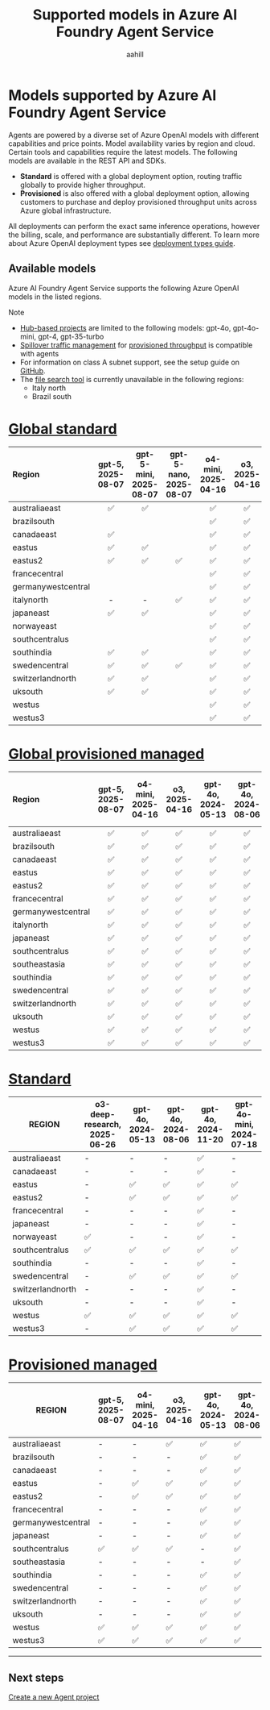﻿---
title: Supported models in Azure AI Foundry Agent Service
titleSuffix: Azure AI Foundry
description: Learn about the models you can use with Azure AI Foundry Agent Service.
manager: nitinme
author: aahill
ms.author: aahi
ms.service: azure-ai-agent-service
ms.topic: conceptual
ms.date: 08/04/2025
ms.custom: azure-ai-agents, references_regions
---

# Models supported by Azure AI Foundry Agent Service

Agents are powered by a diverse set of Azure OpenAI models with different capabilities and price points. Model availability varies by region and cloud. Certain tools and capabilities require the latest models. The following models are available in the REST API and SDKs. 

- **Standard** is offered with a global deployment option, routing traffic globally to provide higher throughput.
- **Provisioned** is also offered with a global deployment option, allowing customers to purchase and deploy provisioned throughput units across Azure global infrastructure.

All deployments can perform the exact same inference operations, however the billing, scale, and performance are substantially different. To learn more about Azure OpenAI deployment types see [deployment types guide](../../openai/how-to/deployment-types.md).

## Available models

Azure AI Foundry Agent Service supports the following Azure OpenAI models in the listed regions.

> [!NOTE]
> * [Hub-based projects](../../what-is-azure-ai-foundry.md#project-types) are limited to the following models: gpt-4o, gpt-4o-mini, gpt-4, gpt-35-turbo
> * [Spillover traffic management](../../openai/how-to/spillover-traffic-management.md) for [provisioned throughput](../../openai/concepts/provisioned-throughput.md) is compatible with agents
> * For information on class A subnet support, see the setup guide on [GitHub](https://github.com/azure-ai-foundry/foundry-samples/tree/main/samples/microsoft/infrastructure-setup/15-private-network-standard-agent-setup).
> * The [file search tool](../how-to/tools/file-search.md) is currently unavailable in the following regions:
>     * Italy north
>     * Brazil south 

# [Global standard](#tab/global-standard)


| **Region**       | **gpt-5**, **2025-08-07** | **gpt-5-mini**, **2025-08-07** | **gpt-5-nano**, **2025-08-07** | **o4-mini**, **2025-04-16** | **o3**, **2025-04-16** | **gpt-4o**, **2024-05-13** | **gpt-4o**, **2024-08-06** | **gpt-4o**, **2024-11-20** | **gpt-4o-mini**, **2024-07-18** | **gpt-4**, **0613** | **gpt-4**, **turbo-2024-04-09** |
|:-----------------|:--------------------------:|:--------------------------:|:--------------------------:|:--------------------------:|:----------------------:|:--------------------------:|:--------------------------:|:--------------------------:|:-------------------------------:|:-------------------:|:-------------------------------:|
| australiaeast    | ✅                         | ✅                         |                            | ✅                         | ✅                     | ✅                         | ✅                         | ✅                         | ✅                              | ✅                  | ✅                              |
| brazilsouth      |                            |                            |                            | ✅                         | ✅                     | ✅                         | -                          | ✅                         | ✅                              | ✅                  | ✅                              |
| canadaeast       | ✅                         |                            |                            | ✅                         | ✅                     | ✅                         | ✅                         | ✅                         | ✅                              | ✅                  | ✅                              |
| eastus           | ✅                         | ✅                         |                            | ✅                         | ✅                     | ✅                         | ✅                         | ✅                         | ✅                              | ✅                  | ✅                              |
| eastus2          | ✅                         | ✅                         | ✅                         | ✅                         | ✅                     | ✅                         | ✅                         | ✅                         | ✅                              | ✅                  | ✅                              |
| francecentral    |                            |                            |                            | ✅                         | ✅                     | ✅                         | ✅                         | ✅                         | ✅                              | ✅                  | ✅                              |
| germanywestcentral|                           |                            |                            | ✅                         | ✅                     | ✅                         | ✅                         | ✅                         | ✅                              | ✅                  | ✅                              |
| italynorth       | -                          | -                          | ✅                         | ✅                         | ✅                     | ✅                         | -                          | -                          | ✅                              | ✅                  | ✅                              |
| japaneast        | ✅                         | ✅                         |                            | ✅                         | ✅                     | ✅                         | ✅                         | ✅                         | ✅                              | ✅                  | ✅                              |
| norwayeast       |                            |                            |                            | ✅                         | ✅                     | ✅                         | ✅                         | ✅                         | ✅                              | ✅                  | ✅                              |
| southcentralus   |                            |                            |                            | ✅                         | ✅                     | ✅                         | ✅                         | ✅                         | ✅                              | ✅                  | ✅                              |
| southindia       | ✅                         | ✅                         |                            | ✅                         | ✅                     | ✅                         | ✅                         | ✅                         | ✅                              | ✅                  | ✅                              |
| swedencentral    | ✅                         | ✅                         | ✅                         | ✅                         | ✅                     | ✅                         | ✅                         | ✅                         | ✅                              | ✅                  | ✅                              |
| switzerlandnorth | ✅                         | ✅                         |                            | ✅                         | ✅                     | ✅                         | ✅                         | ✅                         | ✅                              | ✅                  | ✅                              |
| uksouth          | ✅                         | ✅                         |                            | ✅                         | ✅                     | ✅                         | ✅                         | ✅                         | ✅                              | ✅                  | ✅                              |
| westus           |                            |                            |                            | ✅                         | ✅                     | ✅                         | ✅                         | ✅                         | ✅                              | ✅                  | ✅                              |
| westus3          |                            |                            |                            | ✅                         | ✅                     | ✅                         | ✅                         | ✅                         | ✅                              | ✅                  | ✅                              |

# [Global provisioned managed](#tab/ptu-global)

| **Region**         | **gpt-5**, **2025-08-07** | **o4-mini**, **2025-04-16** | **o3**, **2025-04-16** | **gpt-4o**, **2024-05-13** | **gpt-4o**, **2024-08-06** | **gpt-4o**, **2024-11-20** | **gpt-4o-mini**, **2024-07-18** |
|:-------------------|:--------------------------:|:---------------------------:|:----------------------:|:--------------------------:|:--------------------------:|:--------------------------:|:-------------------------------:|
| australiaeast      | ✅                       | ✅                         | ✅                     | ✅                       | ✅                       | ✅                       | ✅                            |
| brazilsouth        | ✅                       | ✅                         | ✅                     | ✅                       | ✅                       | ✅                       | ✅                            |
| canadaeast         | ✅                       | ✅                         | ✅                     | ✅                       | ✅                       | ✅                       | ✅                            |
| eastus             | ✅                       | ✅                         | ✅                     | ✅                       | ✅                       | ✅                       | ✅                            |
| eastus2            | ✅                       | ✅                         | ✅                     | ✅                       | ✅                       | ✅                       | ✅                            |
| francecentral      | ✅                       | ✅                         | ✅                     | ✅                       | ✅                       | ✅                       | ✅                            |
| germanywestcentral | ✅                       | ✅                         | ✅                     | ✅                       | ✅                       | ✅                       | ✅                            |
| italynorth         | ✅                       | ✅                         | ✅                     | ✅                       | ✅                       | ✅                       | ✅                            |
| japaneast          | ✅                       | ✅                         | ✅                     | ✅                       | ✅                       | ✅                       | ✅                            |
| southcentralus     | ✅                       | ✅                         | ✅                     | ✅                       | ✅                       | ✅                       | ✅                            |
| southeastasia      | ✅                       | ✅                         | ✅                     | ✅                       | ✅                       | ✅                       | ✅                            |
| southindia         | ✅                       | ✅                         | ✅                     | ✅                       | ✅                       | ✅                       | ✅                            |
| swedencentral      | ✅                       | ✅                         | ✅                     | ✅                       | ✅                       | ✅                       | ✅                            |
| switzerlandnorth   | ✅                       | ✅                         | ✅                     | ✅                       | ✅                       | ✅                       | ✅                            |
| uksouth            | ✅                       | ✅                         | ✅                     | ✅                       | ✅                       | ✅                       | ✅                            |
| westus             | ✅                       | ✅                         | ✅                     | ✅                       | ✅                       | ✅                       | ✅                            |
| westus3            | ✅                       | ✅                         | ✅                     | ✅                       | ✅                       | ✅                       | ✅                            |

# [Standard](#tab/standard)

| REGION           | o3-deep-research, 2025-06-26 | gpt-4o, 2024-05-13 | gpt-4o, 2024-08-06 | gpt-4o, 2024-11-20 | gpt-4o-mini, 2024-07-18 | gpt-4, 0613 | gpt-4, turbo-2024-04-09 | gpt-4-32k, 0613 | gpt-35-turbo, 1106 | gpt-35-turbo, 0125 |
|------------------|------------------------------|--------------------|--------------------|--------------------|-------------------------|-------------|-------------------------|-----------------|--------------------|--------------------|
| australiaeast    | -                            | -                  | -                  | ✅                  | -                       | ✅           | -                       | ✅               | ✅                  | ✅                  |  
| canadaeast       | -                            | -                  | -                  | ✅                  | -                       | ✅           | -                       | ✅               | ✅                  | ✅                  |  
| eastus           | -                            | ✅                  | ✅                  | ✅                  | ✅                       | ✅           | ✅                       | -               | -                  | ✅                  |
| eastus2          | -                            | ✅                  | ✅                  | ✅                  | ✅                       | ✅           | ✅                       | -               | -                  | ✅                  |
| francecentral    | -                            | -                  | -                  | ✅                  | -                       | ✅           | -                       | ✅               | ✅                  | ✅                  |
| japaneast        | -                            | -                  | -                  | ✅                  | -                       | -           | -                       | -               | -                  | ✅                  |
| norwayeast       | ✅                            | -                  | -                  | ✅                  | -                       | -           | -                       | -               | -                  | -                  |  
| southcentralus   | ✅                           | ✅                | ✅                 | ✅                  | ✅                     | ✅          | ✅                      | -             | -                  | ✅                |
| southindia       | -                            | -                  | -                  | ✅                  | -                       | -           | -                       | -               | ✅                  | ✅                  |  
| swedencentral    | -                            | ✅                  | ✅                  | ✅                  | ✅                       | ✅           | ✅                       | ✅               | ✅                  | ✅                  |  
| switzerlandnorth | -                            | -                  | -                  | ✅                  | -                       | ✅           | -                       | ✅               | -                  | ✅                  |  
| uksouth          | -                            | -                  | -                  | ✅                  | -                       | -           | -                       | -               | ✅                  | ✅                  |  
| westus           | ✅                            | ✅                  | ✅                  | ✅                  | ✅                       | -           | ✅                       | -               | ✅                  | ✅                  |
| westus3          | -                            | ✅                  | ✅                  | ✅                  | ✅                       | -           | ✅                       | -               | -                  | ✅                  |


# [Provisioned managed](#tab/ptu)

| REGION           | gpt-5, 2025-08-07 | o4-mini, 2025-04-16 | o3, 2025-04-16 | gpt-4o, 2024-05-13 | gpt-4o, 2024-08-06 | gpt-4o, 2024-11-20 | gpt-4o-mini, 2024-07-18 | gpt-4, 0613 | gpt-4, turbo-2024-04-09 | gpt-4-32k, 0613 | gpt-35-turbo, 1106 | gpt-35-turbo, 0125 |
|------------------|-------------------|---------------------|----------------|--------------------|--------------------|--------------------|-------------------------|-------------|-------------------------|-----------------|--------------------|--------------------|
| australiaeast    | -                 | -                   | ✅             | ✅                  | ✅                  | ✅                  | ✅                       | ✅           | ✅                       | ✅               | ✅                  | ✅                  |  
| brazilsouth      | -                 | -                   | -              | ✅                  | ✅                  | ✅                  | ✅                       | ✅           | ✅                       | ✅               | ✅                  | -                  |
| canadaeast       | -                 | -                   | -              | ✅                  | ✅                  | ✅                  | ✅                       | ✅           | ✅                       | ✅               | ✅                  | -                  |  
| eastus           | -                 | ✅                  | ✅             | ✅                  | ✅                  | ✅                  | ✅                       | ✅           | ✅                       | ✅               | ✅                  | ✅                  |
| eastus2          | -                 | ✅                  | ✅             | ✅                  | ✅                  | ✅                  | ✅                       | ✅           | ✅                       | ✅               | ✅                  | ✅                  |
| francecentral    | -                 | -                   | -              | ✅                  | ✅                  | -                  | ✅                       | ✅           | -                       | ✅               | -                  | ✅                  |
| germanywestcentral| -                | -                   | -              | ✅                  | ✅                  | ✅                  |  -                      |✅             | -                      | ✅                | ✅                |              |
| japaneast        | -                 | -                   | -              | ✅                  | ✅                  | ✅                  | ✅                       | -           | ✅                       | -               | -                  | ✅                  |
| southcentralus   | ✅               | ✅                  | ✅             | -                   | ✅                  | ✅                  | ✅                       | ✅          | ✅                      | ✅                 | ✅                | ✅                  | 
| southeastasia    | -                 | -                   | -              | -                   | ✅                  | ✅                  | ✅                       | -           | -                       | -               | -                  | -                  |                    
| southindia       | -                 | -                   | -              | ✅                  | ✅                  | ✅                  | ✅                       | ✅           | -                       | ✅               | ✅                  | ✅                  |  
| swedencentral    | -                 | -                   | -             | ✅                  | ✅                  | ✅                  | ✅                       | ✅           | ✅                       | ✅               | ✅                  | ✅                  |  
| switzerlandnorth | -                 | -                   | -             | ✅                  | ✅                  | ✅                  | ✅                       | ✅           | ✅                       | ✅               | ✅                  | ✅                  |  
| uksouth          | -                 | -                   | -             | ✅                  | ✅                  | ✅                  | ✅                       | ✅           | ✅                       | ✅               | ✅                  | ✅                  |  
| westus           | ✅               | ✅                  | ✅             | ✅                  | ✅                  | ✅                  | ✅                       | ✅           | ✅                       | ✅               | ✅                  | ✅                  |
| westus3          | ✅               | ✅                  | ✅             | ✅                  | ✅                  | ✅                  | ✅                       | ✅           | ✅                       | ✅               | ✅                  | ✅                  |

---

## Next steps

[Create a new Agent project](../quickstart.md)